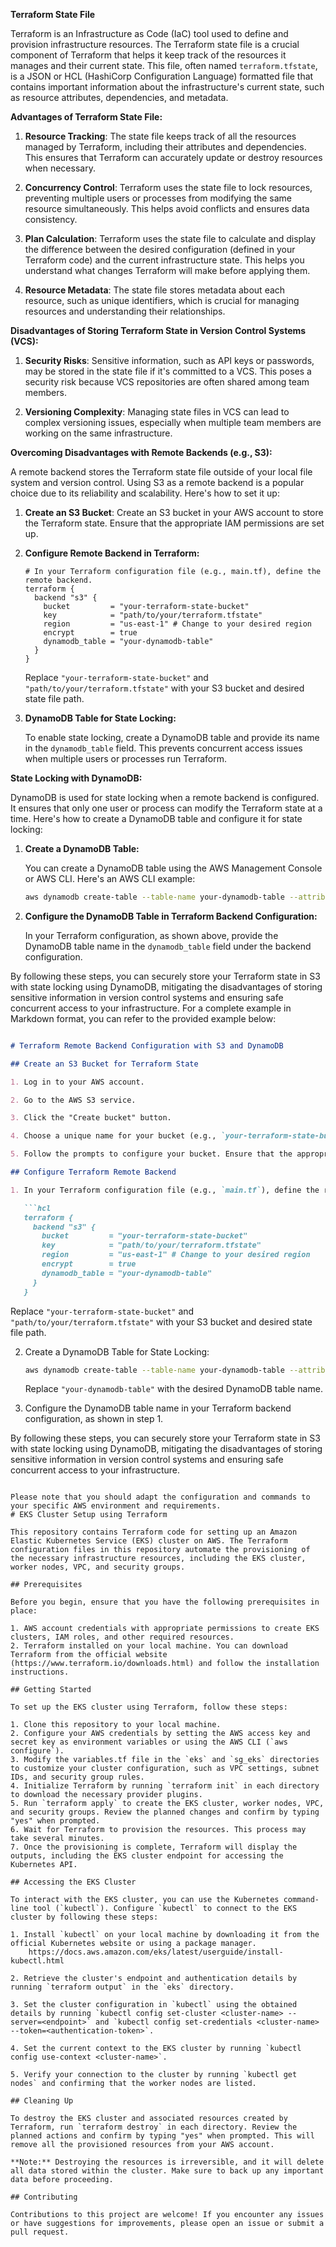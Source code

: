**Terraform State File**

Terraform is an Infrastructure as Code (IaC) tool used to define and provision infrastructure resources. The Terraform state file is a crucial component of Terraform that helps it keep track of the resources it manages and their current state. This file, often named `terraform.tfstate`, is a JSON or HCL (HashiCorp Configuration Language) formatted file that contains important information about the infrastructure's current state, such as resource attributes, dependencies, and metadata.

**Advantages of Terraform State File:**

1. **Resource Tracking**: The state file keeps track of all the resources managed by Terraform, including their attributes and dependencies. This ensures that Terraform can accurately update or destroy resources when necessary.

2. **Concurrency Control**: Terraform uses the state file to lock resources, preventing multiple users or processes from modifying the same resource simultaneously. This helps avoid conflicts and ensures data consistency.

3. **Plan Calculation**: Terraform uses the state file to calculate and display the difference between the desired configuration (defined in your Terraform code) and the current infrastructure state. This helps you understand what changes Terraform will make before applying them.

4. **Resource Metadata**: The state file stores metadata about each resource, such as unique identifiers, which is crucial for managing resources and understanding their relationships.

**Disadvantages of Storing Terraform State in Version Control Systems (VCS):**

1. **Security Risks**: Sensitive information, such as API keys or passwords, may be stored in the state file if it's committed to a VCS. This poses a security risk because VCS repositories are often shared among team members.

2. **Versioning Complexity**: Managing state files in VCS can lead to complex versioning issues, especially when multiple team members are working on the same infrastructure.

**Overcoming Disadvantages with Remote Backends (e.g., S3):**

A remote backend stores the Terraform state file outside of your local file system and version control. Using S3 as a remote backend is a popular choice due to its reliability and scalability. Here's how to set it up:

1. **Create an S3 Bucket**: Create an S3 bucket in your AWS account to store the Terraform state. Ensure that the appropriate IAM permissions are set up.

2. **Configure Remote Backend in Terraform:**

   ```hcl
   # In your Terraform configuration file (e.g., main.tf), define the remote backend.
   terraform {
     backend "s3" {
       bucket         = "your-terraform-state-bucket"
       key            = "path/to/your/terraform.tfstate"
       region         = "us-east-1" # Change to your desired region
       encrypt        = true
       dynamodb_table = "your-dynamodb-table"
     }
   }
   ```

   Replace `"your-terraform-state-bucket"` and `"path/to/your/terraform.tfstate"` with your S3 bucket and desired state file path.

3. **DynamoDB Table for State Locking:**

   To enable state locking, create a DynamoDB table and provide its name in the `dynamodb_table` field. This prevents concurrent access issues when multiple users or processes run Terraform.

**State Locking with DynamoDB:**

DynamoDB is used for state locking when a remote backend is configured. It ensures that only one user or process can modify the Terraform state at a time. Here's how to create a DynamoDB table and configure it for state locking:

1. **Create a DynamoDB Table:**

   You can create a DynamoDB table using the AWS Management Console or AWS CLI. Here's an AWS CLI example:

   ```sh
   aws dynamodb create-table --table-name your-dynamodb-table --attribute-definitions AttributeName=LockID,AttributeType=S --key-schema AttributeName=LockID,KeyType=HASH --provisioned-throughput ReadCapacityUnits=5,WriteCapacityUnits=5
   ```

2. **Configure the DynamoDB Table in Terraform Backend Configuration:**

   In your Terraform configuration, as shown above, provide the DynamoDB table name in the `dynamodb_table` field under the backend configuration.

By following these steps, you can securely store your Terraform state in S3 with state locking using DynamoDB, mitigating the disadvantages of storing sensitive information in version control systems and ensuring safe concurrent access to your infrastructure. For a complete example in Markdown format, you can refer to the provided example below:

```markdown

# Terraform Remote Backend Configuration with S3 and DynamoDB

## Create an S3 Bucket for Terraform State

1. Log in to your AWS account.

2. Go to the AWS S3 service.

3. Click the "Create bucket" button.

4. Choose a unique name for your bucket (e.g., `your-terraform-state-bucket`).

5. Follow the prompts to configure your bucket. Ensure that the appropriate permissions are set.

## Configure Terraform Remote Backend

1. In your Terraform configuration file (e.g., `main.tf`), define the remote backend:

   ```hcl
   terraform {
     backend "s3" {
       bucket         = "your-terraform-state-bucket"
       key            = "path/to/your/terraform.tfstate"
       region         = "us-east-1" # Change to your desired region
       encrypt        = true
       dynamodb_table = "your-dynamodb-table"
     }
   }
   ```

   Replace `"your-terraform-state-bucket"` and `"path/to/your/terraform.tfstate"` with your S3 bucket and desired state file path.

2. Create a DynamoDB Table for State Locking:

   ```sh
   aws dynamodb create-table --table-name your-dynamodb-table --attribute-definitions AttributeName=LockID,AttributeType=S --key-schema AttributeName=LockID,KeyType=HASH --provisioned-throughput ReadCapacityUnits=5,WriteCapacityUnits=5
   ```

   Replace `"your-dynamodb-table"` with the desired DynamoDB table name.

3. Configure the DynamoDB table name in your Terraform backend configuration, as shown in step 1.

By following these steps, you can securely store your Terraform state in S3 with state locking using DynamoDB, mitigating the disadvantages of storing sensitive information in version control systems and ensuring safe concurrent access to your infrastructure.
```

Please note that you should adapt the configuration and commands to your specific AWS environment and requirements.
# EKS Cluster Setup using Terraform

This repository contains Terraform code for setting up an Amazon Elastic Kubernetes Service (EKS) cluster on AWS. The Terraform configuration files in this repository automate the provisioning of the necessary infrastructure resources, including the EKS cluster, worker nodes, VPC, and security groups.

## Prerequisites

Before you begin, ensure that you have the following prerequisites in place:

1. AWS account credentials with appropriate permissions to create EKS clusters, IAM roles, and other required resources.
2. Terraform installed on your local machine. You can download Terraform from the official website (https://www.terraform.io/downloads.html) and follow the installation instructions.

## Getting Started

To set up the EKS cluster using Terraform, follow these steps:

1. Clone this repository to your local machine.
2. Configure your AWS credentials by setting the AWS access key and secret key as environment variables or using the AWS CLI (`aws configure`).
3. Modify the variables.tf file in the `eks` and `sg_eks` directories to customize your cluster configuration, such as VPC settings, subnet IDs, and security group rules.
4. Initialize Terraform by running `terraform init` in each directory to download the necessary provider plugins.
5. Run `terraform apply` to create the EKS cluster, worker nodes, VPC, and security groups. Review the planned changes and confirm by typing "yes" when prompted.
6. Wait for Terraform to provision the resources. This process may take several minutes.
7. Once the provisioning is complete, Terraform will display the outputs, including the EKS cluster endpoint for accessing the Kubernetes API.

## Accessing the EKS Cluster

To interact with the EKS cluster, you can use the Kubernetes command-line tool (`kubectl`). Configure `kubectl` to connect to the EKS cluster by following these steps:

1. Install `kubectl` on your local machine by downloading it from the official Kubernetes website or using a package manager.
    https://docs.aws.amazon.com/eks/latest/userguide/install-kubectl.html

2. Retrieve the cluster's endpoint and authentication details by running `terraform output` in the `eks` directory.
 
3. Set the cluster configuration in `kubectl` using the obtained details by running `kubectl config set-cluster <cluster-name> --server=<endpoint>` and `kubectl config set-credentials <cluster-name> --token=<authentication-token>`.
  
4. Set the current context to the EKS cluster by running `kubectl config use-context <cluster-name>`.
 
5. Verify your connection to the cluster by running `kubectl get nodes` and confirming that the worker nodes are listed.

## Cleaning Up

To destroy the EKS cluster and associated resources created by Terraform, run `terraform destroy` in each directory. Review the planned actions and confirm by typing "yes" when prompted. This will remove all the provisioned resources from your AWS account.

**Note:** Destroying the resources is irreversible, and it will delete all data stored within the cluster. Make sure to back up any important data before proceeding.

## Contributing

Contributions to this project are welcome! If you encounter any issues or have suggestions for improvements, please open an issue or submit a pull request.



